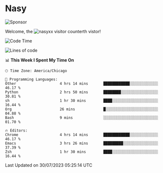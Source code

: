 # Nasy

<!--
<p align="center">
<img height="200" src="https://github-readme-stats.vercel.app/api?username=nasyxx&count_private=true&show_icons=true&theme=dracula&include_all_commits=true"/>
<img height="200" src="https://github-readme-stats.vercel.app/api/top-langs/?username=nasyxx&theme=dracula&hide=html,jupyter+notebook&count_private=true&show_icons=true"/>
</p>

  
----------------
-->

![Sponsor](https://img.shields.io/static/v1.svg?label=Sponsor&message=%E2%9D%A4&logo=GitHub&style=flat&color=pink)
 
Welcome, the ![nasyxx visitor counter](https://count.getloli.com/get/@nasyxx?theme=rule34)th vistor!
 
<!--START_SECTION:waka-->
![Code Time](http://img.shields.io/badge/Code%20Time-3%2C612%20hrs%2017%20mins-blue)

![Lines of code](https://img.shields.io/badge/From%20Hello%20World%20I%27ve%20Written-6.3%20million%20lines%20of%20code-blue)

📊 **This Week I Spent My Time On** 

```text
🕑︎ Time Zone: America/Chicago

💬 Programming Languages: 
Other                    4 hrs 14 mins       ████████████░░░░░░░░░░░░░   46.17 % 
Python                   2 hrs 50 mins       ████████░░░░░░░░░░░░░░░░░   30.81 % 
sh                       1 hr 30 mins        ████░░░░░░░░░░░░░░░░░░░░░   16.44 % 
Org                      26 mins             █░░░░░░░░░░░░░░░░░░░░░░░░   04.88 % 
Bash                     9 mins              ░░░░░░░░░░░░░░░░░░░░░░░░░   01.70 % 

🔥 Editors: 
Chrome                   4 hrs 14 mins       ████████████░░░░░░░░░░░░░   46.17 % 
Emacs                    3 hrs 26 mins       █████████░░░░░░░░░░░░░░░░   37.39 % 
Zsh                      1 hr 30 mins        ████░░░░░░░░░░░░░░░░░░░░░   16.44 % 
```


 Last Updated on 30/07/2023 05:25:14 UTC
<!--END_SECTION:waka-->

<!-- ![visitors](https://visitor-badge.laobi.icu/badge?page_id=nasyxx.nasyxx) -->
